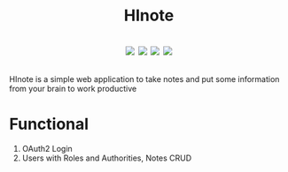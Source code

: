ㅤ<h1 align="center">HInote

[![](https://img.shields.io/badge/Developed%20by-HarmyFounder-%236DB33F)](https://github.com/HarmyFounder)
![](https://img.shields.io/badge/JDK-19-%23E76F00)
![](https://img.shields.io/badge/Spring%20Boot-3.0.5-%236DB33F)
[![](https://img.shields.io/badge/DBMS-Postgres-%234476ff)](https://www.postgresql.org/)
</h1>


<p>HInote is a simple web application to take notes and put some information from your brain to work productive


<h1>Functional</h1>
<ol>
  <li>OAuth2 Login </li>
  <li>Users with Roles and Authorities, Notes CRUD</li>
</ol>
